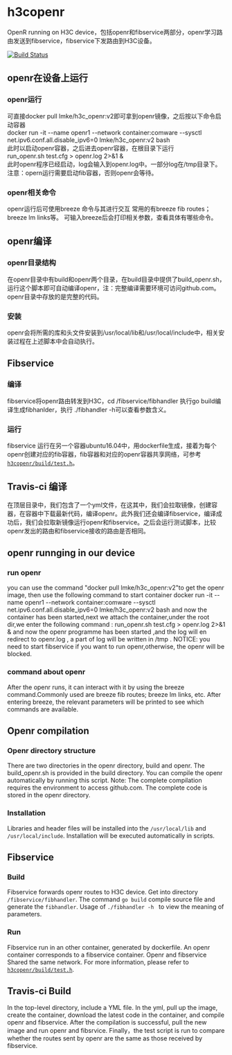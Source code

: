 # h3copenr
OpenR running on H3C device，包括openr和fibservice两部分，openr学习路由发送到fibservice，fibservice下发路由到H3C设备。

[![Build Status](https://www.travis-ci.org/h3copen/h3copenr.svg?branch=master)](https://www.travis-ci.org/h3copen/h3copenr) 

## openr在设备上运行
### openr运行
可直接docker pull lmke/h3c_openr:v2即可拿到openr镜像，之后按以下命令启动容器  
docker run -it --name openr1 --network container:comware --sysctl net.ipv6.conf.all.disable_ipv6=0 lmke/h3c_openr:v2 bash  
此时以启动openr容器，之后进去openr容器，在根目录下运行  
run_openr.sh test.cfg > openr.log 2>&1 &   
此时openr程序已经启动，log会输入到openr.log中。一部分log在/tmp目录下。
注意：opern运行需要启动fib容器，否则openr会等待。

### openr相关命令
openr运行后可使用breeze 命令与其进行交互
常用的有breeze fib routes； breeze lm links等。
可输入breeze后会打印相关参数，查看具体有哪些命令。

## openr编译
### openr目录结构
在openr目录中有build和openr两个目录，在build目录中提供了build_openr.sh，运行这个脚本即可自动编译openr，注：完整编译需要环境可访问github.com。openr目录中存放的是完整的代码。

### 安装
openr会将所需的库和头文件安装到/usr/local/lib和/usr/local/include中，相关安装过程在上述脚本中会自动执行。

## Fibservice 
### 编译
fibservice将openr路由转发到H3C，cd /fibservice/fibhandler 执行go build编译生成fibhanlder，执行 ./fibhandler -h可以查看参数含义。
### 运行
fibservice 运行在另一个容器ubuntu16.04中，用dockerfile生成，接着为每个openr创建对应的fib容器，fib容器和对应的openr容器共享网络，可参考[`h3copenr/build/test.h`](https://github.com/h3copen/h3copenr/blob/master/build/test.sh)。

## Travis-ci 编译
在顶层目录中，我们包含了一个yml文件，在这其中，我们会拉取镜像，创建容器，在容器中下载最新代码，编译openr。此外我们还会编译fibservice，编译成功后，我们会拉取新镜像运行openr和fibservice。之后会运行测试脚本，比较openr发出的路由和fibservice接收的路由是否相同。  


## openr runnging in our device
### run openr

you can use the command "docker pull lmke/h3c_openr:v2"to get the openr image,
then use the following command  to start container
docker run -it --name openr1 --network container:comware --sysctl net.ipv6.conf.all.disable_ipv6=0 lmke/h3c_openr:v2 bash
and now the container has been started,next we attach the container,under the root dir,we enter
the following command :
run_openr.sh test.cfg > openr.log 2>&1 &
and now the openr programme has been started ,and the log will en redirect to openr.log , a part 
of log will be written in /tmp .
NOTICE: you need to start fibservice if you want to run openr,otherwise, the openr will be blocked. 

### command about openr
After the openr runs, it can interact with it by using the breeze command.Commonly used are breeze fib routes; breeze lm links, etc.
After entering breeze, the relevant parameters will be printed to see which commands are available.

## Openr compilation
### Openr directory structure
There are two directories in the openr directory, build and openr. The build_openr.sh is provided in the build directory. You can compile the openr automatically by running this script. Note: The complete compilation requires the environment to access github.com. The complete code is stored in the openr directory.


### Installation  
Libraries and header files will be installed into the `/usr/local/lib` and `/usr/local/include`. Installation will be executed automatically in scripts. 

## Fibservice
### Build
Fibservice forwards openr routes to H3C device. Get into directory `/fibservice/fibhandler`. The command `go build` compile source file and generate the `fibhandler`. Usage of  `./fibhandler -h ` to view the meaning of parameters.
### Run
Fibservice run in an other container, generated by dockerfile. An openr container corresponds to a fibservice container. Openr and fibservice Shared the same network. For more information, please refer to [`h3copenr/build/test.h`](https://github.com/h3copen/h3copenr/blob/master/build/test.sh).

## Travis-ci Build
In the top-level directory, include a YML file. In the yml, pull up the image, create the container, download the latest code in the container, and compile openr and fibservice. After the compilation is successful, pull the new image and run openr and fibsrvice. Finally，the test script is run to compare whether the routes sent by openr are the same as those received by fibservice.
